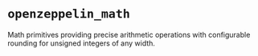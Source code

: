 # `openzeppelin_math`

Math primitives providing precise arithmetic operations with configurable rounding for unsigned integers of any width.
